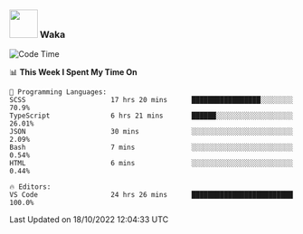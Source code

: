 ### <img src="https://media.giphy.com/media/VgCDAzcKvsR6OM0uWg/giphy.gif" width="50"> Waka

  <!--START_SECTION:waka-->
![Code Time](http://img.shields.io/badge/Code%20Time-954%20hrs%2016%20mins-blue)

📊 **This Week I Spent My Time On** 

```text
💬 Programming Languages: 
SCSS                     17 hrs 20 mins      █████████████████░░░░░░░░   70.9% 
TypeScript               6 hrs 21 mins       ██████░░░░░░░░░░░░░░░░░░░   26.01% 
JSON                     30 mins             ░░░░░░░░░░░░░░░░░░░░░░░░░   2.09% 
Bash                     7 mins              ░░░░░░░░░░░░░░░░░░░░░░░░░   0.54% 
HTML                     6 mins              ░░░░░░░░░░░░░░░░░░░░░░░░░   0.44%

🔥 Editors: 
VS Code                  24 hrs 26 mins      █████████████████████████   100.0%

```


 Last Updated on 18/10/2022 12:04:33 UTC
<!--END_SECTION:waka-->
